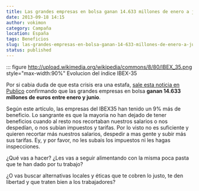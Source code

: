 ```yaml
---
title: Las grandes empresas en bolsa ganan 14.633 millones de enero a junio
date: 2013-09-18 14:15
author: vokimon
category: Campaña
location: España
tags: Beneficios
slug: las-grandes-empresas-en-bolsa-ganan-14-633-millones-de-enero-a-junio
status: published
---
```


::: figure http://upload.wikimedia.org/wikipedia/commons/8/80/IBEX_35.png style="max-width:90%"
	Evolucion del índice IBEX-35


<!-- PELICAN_BEGIN_SUMMARY -->
Por si cabia duda de que esta crisis era una estafa, [sale esta noticia en Publico](http://www.publico.es/dinero/469008/las-grandes-empresas-en-bolsa-ganan-14-633-millones-hasta-junio)
confirmando que las grandes empresas en bolsa **ganan 14.633 millones de euros entre enero y junio**.
<!-- PELICAN_END_SUMMARY -->
Según este artículo, las empresas del IBEX35 han tenido un 9% más de beneficio.
Lo sangrante es que la mayoria no han dejado de tener beneficios cuando al resto nos recortaban nuestros salarios o nos despedían, o nos subían impuestos y tarifas.
Por lo visto no es suficiente y quieren recortar más nuestros salarios, despedir a mas gente y subir más sus tarifas. Ey, y por favor, no les subais los impuestos ni les hagas inspecciones.

¿Qué vas a hacer? ¿Les vas a seguir alimentando con la misma poca pasta que te han dado por tu trabajo?

¿O vas buscar alternativas locales y éticas que te cobren lo justo, te den libertad y que traten bien a los trabajadores?
